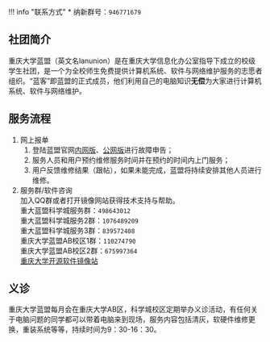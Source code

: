 !!! info "联系方式"
    * 纳新群号：`946771679`

## 社团简介  
重庆大学蓝盟（英文名lanunion）是在重庆大学信息化办公室指导下成立的校级学生社团，是一个为全校师生免费提供计算机系统、软件与网络维护服务的志愿者组织。“蓝客”即蓝盟的正式成员，他们利用自己的电脑知识**无偿**为大家进行计算机系统、软件与网络维护。  

## 服务流程  
1. 网上报单  
    1. 登陆蓝盟官网[内网版](http://lanunion.cqu.edu.cn)、[公网版](https://lanunion-cqu-edu-cn.atrust.cqu.edu.cn)进行故障申告；  
    2. 服务人员和用户预约维修服务时间并在预约的时间内上门服务；  
    3. 用户反馈维修结果（跟帖），如果未能完成，蓝盟将持续安排其他人员进行维修。  
2. 服务群/软件咨询  
    加入QQ群或者打开镜像网站获得技术支持与帮助。  
    重大蓝盟科学城服务群：`498643012`  
    重大蓝盟科学城服务2群：`1076489209`  
    重大蓝盟科学城服务3群：`839572408`  
    重庆大学蓝盟AB校区1群：`110274790`  
    重庆大学蓝盟AB校区2群：`675997364`  
    [重庆大学开源软件镜像站](https://mirrors.cqu.edu.cn)  

## 义诊  
重庆大学蓝盟每月会在重庆大学AB区，科学城校区定期举办义诊活动，有任何关于电脑问题的同学都可以带着电脑来到现场，服务内容包括清灰，软硬件维修更换，重装系统等等，持续时间为9：30-16：30。  
